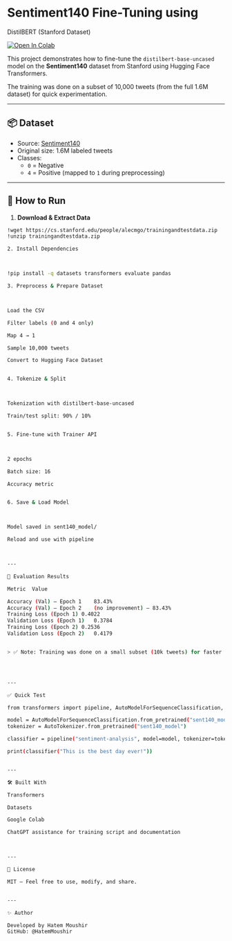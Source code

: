 # Sentiment140 Fine-Tuning using
DistilBERT (Stanford Dataset)

[![Open In Colab](https://colab.research.google.com/assets/colab-badge.svg)](https://colab.research.google.com/github/HatemMoushir/sentiment/sentiment140_distilbert.ipynb)

This project demonstrates how to fine-tune the `distilbert-base-uncased` model on the **Sentiment140** dataset from Stanford using Hugging Face Transformers.

The training was done on a subset of 10,000 tweets (from the full 1.6M dataset) for quick experimentation.

---

## 📦 Dataset

- Source: [Sentiment140](https://cs.stanford.edu/people/alecmgo/trainingandtestdata.zip)
- Original size: 1.6M labeled tweets
- Classes:  
  - `0` = Negative  
  - `4` = Positive (mapped to `1` during preprocessing)

---

## 🚀 How to Run

1. **Download & Extract Data**
```bash
!wget https://cs.stanford.edu/people/alecmgo/trainingandtestdata.zip
!unzip trainingandtestdata.zip

2. Install Dependencies



!pip install -q datasets transformers evaluate pandas

3. Preprocess & Prepare Dataset



Load the CSV

Filter labels (0 and 4 only)

Map 4 → 1

Sample 10,000 tweets

Convert to Hugging Face Dataset


4. Tokenize & Split



Tokenization with distilbert-base-uncased

Train/test split: 90% / 10%


5. Fine-tune with Trainer API



2 epochs

Batch size: 16

Accuracy metric


6. Save & Load Model



Model saved in sent140_model/

Reload and use with pipeline



---

🧪 Evaluation Results

Metric	Value

Accuracy (Val) – Epoch 1	83.43%
Accuracy (Val) – Epoch 2	(no improvement) – 83.43%
Training Loss (Epoch 1)	0.4022
Validation Loss (Epoch 1)	0.3784
Training Loss (Epoch 2)	0.2536
Validation Loss (Epoch 2)	0.4179


> ✅ Note: Training was done on a small subset (10k tweets) for faster experimentation on Google Colab.




---

✅ Quick Test

from transformers import pipeline, AutoModelForSequenceClassification, AutoTokenizer

model = AutoModelForSequenceClassification.from_pretrained("sent140_model")
tokenizer = AutoTokenizer.from_pretrained("sent140_model")

classifier = pipeline("sentiment-analysis", model=model, tokenizer=tokenizer)

print(classifier("This is the best day ever!"))


---

🛠 Built With

Transformers

Datasets

Google Colab

ChatGPT assistance for training script and documentation



---

📜 License

MIT – Feel free to use, modify, and share.


---

✨ Author

Developed by Hatem Moushir
GitHub: @HatemMoushir
